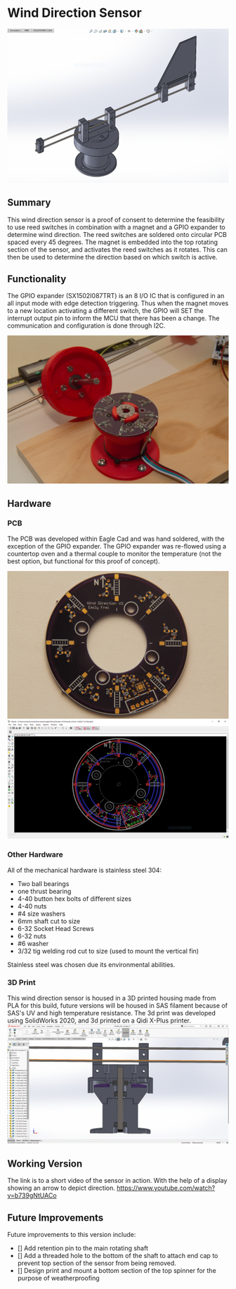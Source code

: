 # Wind Direction Sensor
![3D Printed Wind Direction Sensor](https://github.com/Electronic-Emily/WeatherMonitoringSensors/blob/main/docs/Wind_Sensor/pictures/WindDirection_SensorV2_main_angle_zoomed_in.PNG)

## Summary
This wind direction sensor is a proof of consent to determine the feasibility 
to use reed switches in combination with a magnet and a GPIO expander to determine wind direction.
The reed switches are soldered onto circular PCB spaced every 45 degrees. The magnet is embedded into 
the top rotating section of the sensor, and activates the reed switches as it rotates. This can then be 
used to determine the direction based on which switch is active. 

## Functionality
The GPIO expander (SX1502I087TRT) is an 8 I/O IC that is configured in an all input mode with edge detection triggering. 
Thus when the magnet moves to a new location activating a different switch, the GPIO will SET the interrupt 
output pin to inform the MCU that there has been a change. The communication and configuration is done through I2C.

![Assembled Picture](https://github.com/Electronic-Emily/WeatherMonitoringSensors/blob/main/docs/Wind_Sensor/pictures/WindDirect_Assembled_01.PNG)

## Hardware
### PCB
The PCB was developed within Eagle Cad and was hand soldered, with the exception of the GPIO expander. 
The GPIO expander was re-flowed using a countertop oven and a thermal couple to monitor the temperature 
(not the best option, but functional for this proof of concept).

![Unpopulated PCB](https://github.com/Electronic-Emily/WeatherMonitoringSensors/blob/main/docs/Wind_Sensor/pictures/WindDirection_PCB_top.jpg)
![Eagle Cad PCB](https://github.com/Electronic-Emily/WeatherMonitoringSensors/blob/main/docs/Wind_Sensor/pictures/Wind_Dir_V2_PCB.PNG)

### Other Hardware
All of the mechanical hardware is stainless steel 304:
- Two ball bearings
- one thrust bearing
- 4-40 button hex bolts of different sizes
- 4-40 nuts
- #4 size washers
- 6mm shaft cut to size
- 6-32 Socket Head Screws
- 6-32 nuts
- #6 washer
- 3/32 tig welding rod cut to size (used to mount the vertical fin)

Stainless steel was chosen due its environmental abilities.  


### 3D Print
This wind direction sensor is housed in a 3D printed housing made from PLA for this build, future 
versions will be housed in SAS filament because of SAS's UV and high temperature resistance. The 3d print was 
developed using SolidWorks 2020, and 3d printed on a Qidi X-Plus printer.
![SolidWorks Wind Direction Half](https://github.com/Electronic-Emily/WeatherMonitoringSensors/blob/main/docs/Wind_Sensor/pictures/WindDirection_SensorV2_Half_Zoomed.PNG)



## Working Version
The link is to a short video of the sensor in action. With the help of a display showing an arrow to depict direction.
https://www.youtube.com/watch?v=b739gNtUACo


## Future Improvements
Future improvements to this version include:
- [] Add retention pin to the main rotating shaft
- [] Add a threaded hole to the bottom of the shaft to attach end cap to prevent top section of the sensor from being removed.
- [] Design print and mount a bottom section of the top spinner for the purpose of weatherproofing
